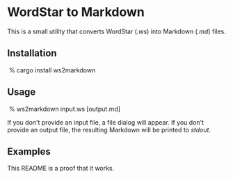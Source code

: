 # WordStar to Markdown

This is a small utility that converts WordStar (*.ws*) into Markdown (*.md*) files.

## Installation

&nbsp;% cargo install ws2markdown

## Usage

&nbsp;% ws2markdown input.ws [output.md]

If you don't provide an input file, a file dialog will appear.
If you don't provide an output file, the resulting Markdown will be printed to *stdout*.

## Examples

This README is a proof that it works.
